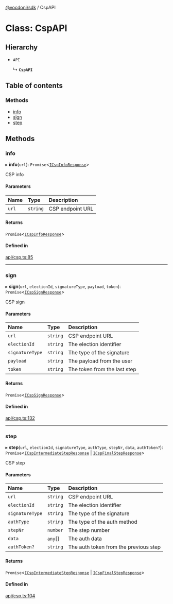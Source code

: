 [@vocdoni/sdk](/sdk) / CspAPI

# Class: CspAPI

## Hierarchy

- `API`

  ↳ **`CspAPI`**

## Table of contents

### Methods

- [info](CspAPI#info)
- [sign](CspAPI#sign)
- [step](CspAPI#step)

## Methods

### info

▸ **info**(`url`): `Promise`\<[`ICspInfoResponse`](../interfaces/ICspInfoResponse)\>

CSP info

#### Parameters

| Name | Type | Description |
| :------ | :------ | :------ |
| `url` | `string` | CSP endpoint URL |

#### Returns

`Promise`\<[`ICspInfoResponse`](../interfaces/ICspInfoResponse)\>

#### Defined in

[api/csp.ts:85](https://github.com/vocdoni/vocdoni-sdk/blob/c61694d51d7ca609cdc86440f23c7a75ea39ea5b/src/api/csp.ts#L85)

___

### sign

▸ **sign**(`url`, `electionId`, `signatureType`, `payload`, `token`): `Promise`\<[`ICspSignResponse`](../interfaces/ICspSignResponse)\>

CSP sign

#### Parameters

| Name | Type | Description |
| :------ | :------ | :------ |
| `url` | `string` | CSP endpoint URL |
| `electionId` | `string` | The election identifier |
| `signatureType` | `string` | The type of the signature |
| `payload` | `string` | The payload from the user |
| `token` | `string` | The token from the last step |

#### Returns

`Promise`\<[`ICspSignResponse`](../interfaces/ICspSignResponse)\>

#### Defined in

[api/csp.ts:132](https://github.com/vocdoni/vocdoni-sdk/blob/c61694d51d7ca609cdc86440f23c7a75ea39ea5b/src/api/csp.ts#L132)

___

### step

▸ **step**(`url`, `electionId`, `signatureType`, `authType`, `stepNr`, `data`, `authToken?`): `Promise`\<[`ICspIntermediateStepResponse`](../interfaces/ICspIntermediateStepResponse.md) \| [`ICspFinalStepResponse`](../interfaces/ICspFinalStepResponse)\>

CSP step

#### Parameters

| Name | Type | Description |
| :------ | :------ | :------ |
| `url` | `string` | CSP endpoint URL |
| `electionId` | `string` | The election identifier |
| `signatureType` | `string` | The type of the signature |
| `authType` | `string` | The type of the auth method |
| `stepNr` | `number` | The step number |
| `data` | `any`[] | The auth data |
| `authToken?` | `string` | The auth token from the previous step |

#### Returns

`Promise`\<[`ICspIntermediateStepResponse`](../interfaces/ICspIntermediateStepResponse.md) \| [`ICspFinalStepResponse`](../interfaces/ICspFinalStepResponse)\>

#### Defined in

[api/csp.ts:104](https://github.com/vocdoni/vocdoni-sdk/blob/c61694d51d7ca609cdc86440f23c7a75ea39ea5b/src/api/csp.ts#L104)

